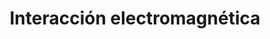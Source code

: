 ---
title: Interacción electromagnética
summary:
tags:
- EBAU
- electromagnetismo
categories:
- Física

# Optional external URL for project (replaces project detail page).
external_link: "https://drive.google.com/file/d/18kjYYFBk-PxNYZxZdiQvlrsMTDK2eiQK/view"

image:
  caption: Imagen de [**Gerd Altmann**](https://pixabay.com/es/users/geralt-9301/) en [Pixabay](https://pixabay.com/es/)
  focal_point: Smart
---
